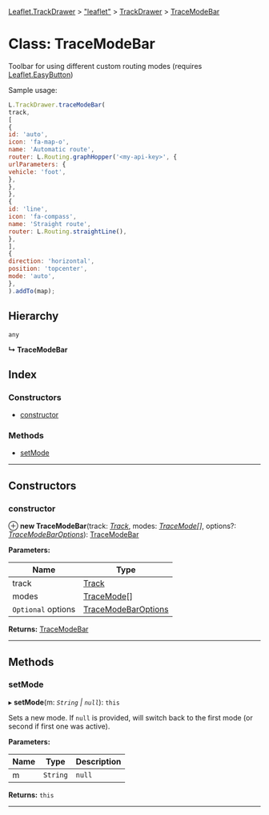 [Leaflet.TrackDrawer](../README.md) > ["leaflet"](../modules/_leaflet_.md) > [TrackDrawer](../modules/_leaflet_.trackdrawer.md) > [TraceModeBar](../classes/_leaflet_.trackdrawer.tracemodebar.md)

# Class: TraceModeBar

Toolbar for using different custom routing modes (requires [Leaflet.EasyButton](https://github.com/CliffCloud/Leaflet.EasyButton))

Sample usage:

```javascript
L.TrackDrawer.traceModeBar(
track,
[
{
id: 'auto',
icon: 'fa-map-o',
name: 'Automatic route',
router: L.Routing.graphHopper('<my-api-key>', {
urlParameters: {
vehicle: 'foot',
},
},
},
{
id: 'line',
icon: 'fa-compass',
name: 'Straight route',
router: L.Routing.straightLine(),
},
],
{
direction: 'horizontal',
position: 'topcenter',
mode: 'auto',
},
).addTo(map);
```

## Hierarchy

 `any`

**↳ TraceModeBar**

## Index

### Constructors

* [constructor](_leaflet_.trackdrawer.tracemodebar.md#constructor)

### Methods

* [setMode](_leaflet_.trackdrawer.tracemodebar.md#setmode)

---

## Constructors

<a id="constructor"></a>

###  constructor

⊕ **new TraceModeBar**(track: *[Track](_leaflet_.trackdrawer.track.md)*, modes: *[TraceMode](../interfaces/_leaflet_.trackdrawer.tracemode.md)[]*, options?: *[TraceModeBarOptions](../interfaces/_leaflet_.trackdrawer.tracemodebaroptions.md)*): [TraceModeBar](_leaflet_.trackdrawer.tracemodebar.md)

**Parameters:**

| Name | Type |
| ------ | ------ |
| track | [Track](_leaflet_.trackdrawer.track.md) |
| modes | [TraceMode](../interfaces/_leaflet_.trackdrawer.tracemode.md)[] |
| `Optional` options | [TraceModeBarOptions](../interfaces/_leaflet_.trackdrawer.tracemodebaroptions.md) |

**Returns:** [TraceModeBar](_leaflet_.trackdrawer.tracemodebar.md)

___

## Methods

<a id="setmode"></a>

###  setMode

▸ **setMode**(m: *`String` | `null`*): `this`

Sets a new mode. If `null` is provided, will switch back to the first mode (or second if first one was active).

**Parameters:**

| Name | Type | Description |
| ------ | ------ | ------ |
| m | `String` | `null` |  New mode |

**Returns:** `this`

___

